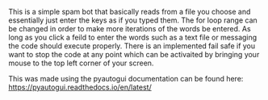 This is a simple spam bot that basically reads from a file you choose and essentially just enter the keys as if you typed them.
The for loop range can be changed in order to make more iterations of the words be entered.
As long as you click a feild to enter the words such as a text file or messaging the code should execute properly. 
There is an implemented fail safe if you want to stop the code at any point which can be activaited by bringing your mouse to the top left corner of your screen.

This was made using the pyautogui documentation can be found here: https://pyautogui.readthedocs.io/en/latest/
